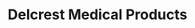 ---
title: "Delcrest Medical Products"
url: /cherry-hill/delcrest-medical-products/
shop: medical supply
---